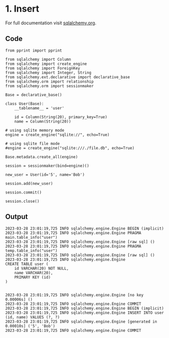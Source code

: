 # 1. Insert

For full documentation visit [sqlalchemy.org](https://www.sqlalchemy.org/).

## Code

    from pprint import pprint

    from sqlalchemy import Column
    from sqlalchemy import create_engine
    from sqlalchemy import ForeignKey
    from sqlalchemy import Integer, String
    from sqlalchemy.ext.declarative import declarative_base
    from sqlalchemy.orm import relationship
    from sqlalchemy.orm import sessionmaker

    Base = declarative_base()

    class User(Base):
        __tablename__ = 'user'

        id = Column(String(20), primary_key=True)
        name = Column(String(20))

    # using sqlite memory mode
    engine = create_engine("sqlite://", echo=True)

    # using sqlite file mode
    #engine = create_engine("sqlite:///./file.db", echo=True)

    Base.metadata.create_all(engine)

    session = sessionmaker(bind=engine)()

    new_user = User(id='5', name='Bob')

    session.add(new_user)

    session.commit()

    session.close()



## Output

    2023-03-28 23:01:19,725 INFO sqlalchemy.engine.Engine BEGIN (implicit)
    2023-03-28 23:01:19,725 INFO sqlalchemy.engine.Engine PRAGMA main.table_info("user")
    2023-03-28 23:01:19,725 INFO sqlalchemy.engine.Engine [raw sql] ()
    2023-03-28 23:01:19,725 INFO sqlalchemy.engine.Engine PRAGMA temp.table_info("user")
    2023-03-28 23:01:19,725 INFO sqlalchemy.engine.Engine [raw sql] ()
    2023-03-28 23:01:19,725 INFO sqlalchemy.engine.Engine 
    CREATE TABLE user (
        id VARCHAR(20) NOT NULL, 
        name VARCHAR(20), 
        PRIMARY KEY (id)
    )


    2023-03-28 23:01:19,725 INFO sqlalchemy.engine.Engine [no key 0.00006s] ()
    2023-03-28 23:01:19,725 INFO sqlalchemy.engine.Engine COMMIT
    2023-03-28 23:01:19,725 INFO sqlalchemy.engine.Engine BEGIN (implicit)
    2023-03-28 23:01:19,725 INFO sqlalchemy.engine.Engine INSERT INTO user (id, name) VALUES (?, ?)
    2023-03-28 23:01:19,725 INFO sqlalchemy.engine.Engine [generated in 0.00010s] ('5', 'Bob')
    2023-03-28 23:01:19,725 INFO sqlalchemy.engine.Engine COMMIT


